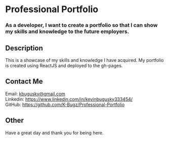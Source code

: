 # Professional Portfolio

### As a developer,  I want to create a portfolio so that I can show my skills and knowledge to the future employers. 

## Description

This is a showcase of my skills and knowledge I have acquired. My portfolio is created using ReactJS and deployed to the gh-pages.


<!-- Links to your social media accounts -->
## Contact Me
Email: kbugusky@gmail.com <br>
Linkedin: https://www.linkedin.com/in/kevinbugusky333454/ <br>
GitHub: https://github.com/K-Bugz/Professional-Portfolio

## Other 

Have a great day and thank you for being here. 

